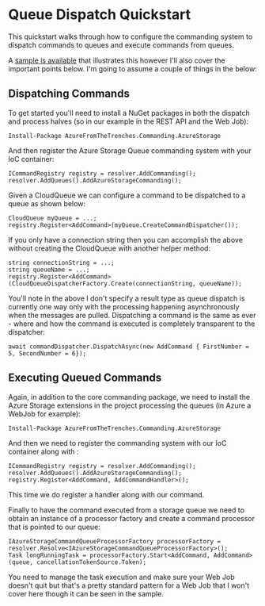 # Queue Dispatch Quickstart

This quickstart walks through how to configure the commanding system to dispatch commands to queues and execute commands from queues.

A [sample is available](https://github.com/JamesRandall/AzureFromTheTrenches.Commanding/tree/master/Samples/AzureStorageQueueCommanding) that illustrates this however I'll also cover the important points below. I'm going to assume a couple of things in the below:

## Dispatching Commands

To get started you'll need to install a NuGet packages in both the dispatch and process halves (so in our example in the REST API and the Web Job):

    Install-Package AzureFromTheTrenches.Commanding.AzureStorage

And then register the Azure Storage Queue commanding system with your IoC container:

    ICommandRegistry registry = resolver.AddCommanding();
    resolver.AddQueues().AddAzureStorageCommanding();

Given a CloudQueue we can configure a command to be dispatched to a queue as shown below:

    CloudQueue myQueue = ...;
    registry.Register<AddCommand>(myQueue.CreateCommandDispatcher());

If you only have a connection string then you can accomplish the above without creating the CloudQueue with another helper method:

    string connectionString = ...;
    string queueName = ...;
    registry.Register<AddCommand>(CloudQueueDispatcherFactory.Create(connectionString, queueName));

You'll note in the above I don't specify a result type as queue dispatch is currently one way only with the processing happening asynchronously when the messages are pulled. Dispatching a command is the same as ever - where and how the command is executed is completely transparent to the dispatcher:

    await commandDispatcher.DispatchAsync(new AddCommand { FirstNumber = 5, SecondNumber = 6});

## Executing Queued Commands

Again, in addition to the core commanding package, we need to install the Azure Storage extensions in the project processing the queues (in Azure a WebJob for example):

    Install-Package AzureFromTheTrenches.Commanding.AzureStorage

And then we need to register the commanding system with our IoC container along with :

    ICommandRegistry registry = resolver.AddCommanding();
    resolver.AddQueues().AddAzureStorageCommanding();
    registry.Register<AddCommand, AddCommandHandler>();

This time we do register a handler along with our command.

Finally to have the command executed from a storage queue we need to obtain an instance of a processor factory and create a command processor that is pointed to our queue:

    IAzureStorageCommandQueueProcessorFactory processorFactory = resolver.Resolve<IAzureStorageCommandQueueProcessorFactory>();
    Task longRunningTask = processorFactory.Start<AddCommand, AddCommand>(queue, cancellationTokenSource.Token);

You need to manage the task execution and make sure your Web Job doesn't quit but that's a pretty standard pattern for a Web Job that I won't cover here though it can be seen in the sample.